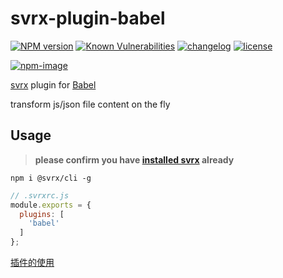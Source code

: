 # svrx-plugin-babel

[![NPM version][npm-image]][npm-url] [![Known Vulnerabilities][vulnerabilities-status-image]][vulnerabilities-status-url] [![changelog][changelog-image]][changelog-url] [![license][license-image]][license-url]

[vulnerabilities-status-image]: https://snyk.io/test/npm/svrx-plugin-babel/badge.svg
[vulnerabilities-status-url]: https://snyk.io/test/npm/svrx-plugin-babel
[npm-image]: https://img.shields.io/npm/v/svrx-plugin-babel.svg?style=flat-square
[npm-url]: https://npmjs.org/package/svrx-plugin-babel
[license-image]: https://img.shields.io/github/license/ufologist/svrx-plugin-babel.svg
[license-url]: https://github.com/ufologist/svrx-plugin-babel/blob/master/LICENSE
[changelog-image]: https://img.shields.io/badge/CHANGE-LOG-blue.svg?style=flat-square
[changelog-url]: https://github.com/ufologist/svrx-plugin-babel/blob/master/CHANGELOG.md

[![npm-image](https://nodei.co/npm/svrx-plugin-babel.png?downloads=true&downloadRank=true&stars=true)](https://npmjs.com/package/svrx-plugin-babel)

[svrx](https://github.com/x-orpheus/svrx) plugin for [Babel](https://babeljs.io)

transform js/json file content on the fly

## Usage

> **please confirm you have [installed svrx](https://github.com/x-orpheus/svrx) already**

```shell
npm i @svrx/cli -g
```

```js
// .svrxrc.js
module.exports = {
  plugins: [
    'babel'
  ]
};
```

[插件的使用](https://docs.svrx.io/zh/plugin/usage.html)